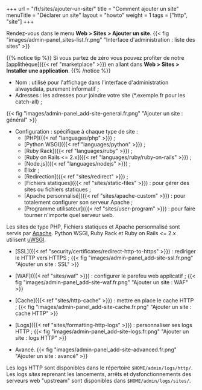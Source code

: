 +++
url = "/fr/sites/ajouter-un-site/"
title = "Comment ajouter un site"
menuTitle = "Déclarer un site"
layout = "howto"
weight = 1
tags = ["http", "site"]
+++

Rendez-vous dans le menu **Web > Sites > Ajouter un site**.
{{< fig "images/admin-panel_sites-list.fr.png" "Interface d'administration : liste des sites" >}}

{{% notice tip %}}
Si vous partez de zéro vous pouvez profiter de notre [applithèque]({{< ref "marketplace" >}}) en allant dans **Web > Sites > Installer une application**.
{{% /notice %}}

- Nom : utilisé pour l'affichage dans l'interface d'administration alwaysdata, purement informatif ;
- Adresses : les adresses pour joindre votre site (*.exemple.fr pour les catch-all) ;

{{< fig "images/admin-panel_add-site-general.fr.png" "Ajouter un site : général" >}}

- Configuration : spécifique à chaque type de site :
    - [PHP]({{< ref "languages/php" >}}) ;
    - [Python WSGI]({{< ref "languages/python" >}}) ;
    - [Ruby Rack]({{< ref "languages/ruby" >}}) ;
    - [Ruby on Rails <= 2.x]({{< ref "languages/ruby/ruby-on-rails" >}}) ;
    - [Node.js]({{< ref "languages/nodejs" >}}) ;
    - Elixir ;
    - [Redirection]({{< ref "sites/redirect" >}}) ;
    - [Fichiers statiques]({{< ref "sites/static-files" >}}) : pour gérer des sites ou fichiers statiques ;
    - [Apache personnalisé]({{< ref "sites/apache-custom" >}}) : pour totalement configurer son serveur Apache ;
    - [Programme utilisateur]({{< ref "sites/user-program" >}}) : pour faire tourner n'importe quel serveur web.

Les sites de type PHP, Fichiers statiques et Apache personnalisé sont servis par [Apache](https://httpd.apache.org/). Python WSGI, Ruby Rack et Ruby on Rails <= 2.x utilisent [uWSGI](https://uwsgi-docs.readthedocs.io/en/latest/).

- [SSL]({{< ref "security/certificates/redirect-http-to-https" >}}) : rediriger le HTTP vers HTTPS ;
{{< fig "images/admin-panel_add-site-ssl.fr.png" "Ajouter un site : SSL" >}}

- [WAF]({{< ref "sites/waf" >}}) : configurer le parefeu web applicatif ;
{{< fig "images/admin-panel_add-site-waf.fr.png" "Ajouter un site : WAF" >}}

- [Cache]({{< ref "sites/http-cache" >}}) : mettre en place le cache HTTP ;
{{< fig "images/admin-panel_add-site-cache.fr.png" "Ajouter un site : cache HTTP" >}}

- [Logs]({{< ref "sites/formatting-http-logs" >}}) : personnaliser ses logs HTTP ;
{{< fig "images/admin-panel_add-site-logs.fr.png" "Ajouter un site : logs HTTP" >}}

- Avancé.
{{< fig "images/admin-panel_add-site-advanced.fr.png" "Ajouter un site : avancé" >}}

Les logs HTTP sont disponibles dans le répertoire `$HOME/admin/logs/http/`. Les logs _sites_ reprenant les lancements, arrêts et dysfonctionnements des serveurs web "upstream" sont disponibles dans `$HOME/admin/logs/sites/`.
